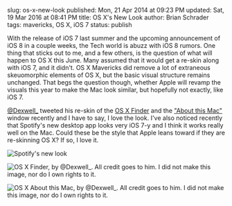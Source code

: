 slug: os-x-new-look
published: Mon, 21 Apr 2014 at 09:23 PM
updated: Sat, 19 Mar 2016 at 08:41 PM
title: OS X's New Look
author: Brian Schrader	
tags: mavericks, OS X, iOS 7
status: publish

With the release of iOS 7 last summer and the upcoming announcement of iOS 8 in a couple weeks, the Tech world is abuzz with iOS 8 rumors. One thing that sticks out to me, and a few others, is the question of what will happen to OS X this June. Many assumed that it would get a re-skin along with iOS 7, and it didn't. OS X Mavericks did remove a lot of extraneous skeuomorphic elements of OS X, but the basic visual structure remains unchanged. That begs the question though, whether Apple will revamp the visuals this year to make the Mac look similar, but hopefully not exactly, like iOS 7. 

[@Dexwell_][dex] tweeted his re-skin of the [OS X Finder][finder] and the ["About this Mac"][atm] window recently and I have to say, I love the look. I've also noticed recently that Spotify's new desktop app looks very iOS 7-y and I think it works really well on the Mac. Could these be the style that Apple leans toward if they are re-skinning OS X? If so, I love it. 

![Spotify's new look](http://brianschrader.com/images/blog/spotify-new-look.png)

![OS X Finder, by @Dexwell_. All credit goes to him. I did not make this image, nor do I own rights to it.](http://brianschrader.com/images/blog/dexwell_finder.png)

![OS X About this Mac, by @Dexwell_. All credit goes to him. I did not make this image, nor do I own rights to it.](http://brianschrader.com/images/blog/dexwell_atm.png)

[finder]:https://twitter.com/Dexwell_/status/456495401638830080/photo/1
[atm]:https://twitter.com/Dexwell_/status/453154821315768320/photo/1
[dex]:https://twitter.com/Dexwell_